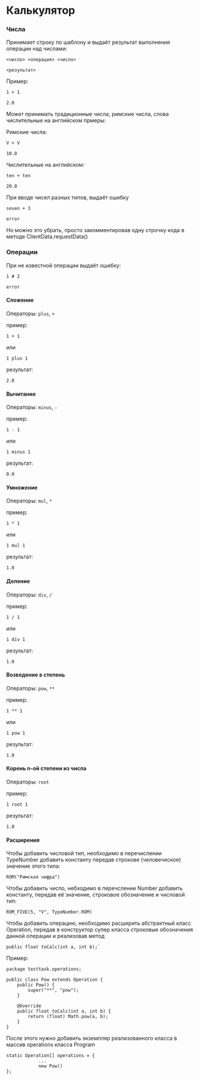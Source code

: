 # Калькулятор

### Числа

Принимает строку по шаблону и выдаёт результат выполнения операции над числами:

`<число> <операция> <число>`

`<результат>`

Пример:

`1 + 1`

`2.0`

Может принимать традиционные числа, римские числа, слова числительные на английском
прмеры:

Римские числа:

`V + V`

`10.0`

Числительные на английском:

`ten + ten`

`20.0`

При вводе чисел разных типов, выдаёт ошибку

`seven + 3`

`error`

Но можно это убрать, просто закомментировав одну строчку кода в методе ClientData.requestData()

### Операции

При не известной операции выдаёт ошибку:

`1 # 2`

`error`

#### Сложение

Операторы: `plus`, `+`

пример:

`1 + 1`

или

`1 plus 1`

результат:

`2.0`

#### Вычитание

Операторы: `minus`, `-`

пример:

`1 - 1`

или

`1 minus 1`

результат:

`0.0`

#### Умножение

Операторы: `mul`, `*`

пример:

`1 * 1`

или

`1 mul 1`

результат:

`1.0`

#### Деление

Операторы: `div`, `/`

пример:

`1 / 1`

или

`1 div 1`

результат:

`1.0`

#### Возведение в степень

Операторы: `pow`, `**`

пример:

`1 ** 1`

или

`1 pow 1`

результат:

`1.0`

#### Корень n-ой степени из числа

Операторы: `root`

пример:

`1 root 1`

результат:

`1.0`

#### Расширения

Чтобы добавить числовой тип, необходимо в перечислении TypeNumber добавить константу передав строкове (человеческое) значение этого типа:
~~~~
ROM("Римская чифра")
~~~~

Чтобы добавить число, небходимо в перечслении Number добавить константу, передав её значение, строковое обозначение и числовой тип:

~~~~
ROM_FIVE(5, "V", TypeNumber.ROM)
~~~~

Чтобы добавить операцию, необходимо расширить абстрактный класс Operation, передав в конструктор супер класса строковые обозначения данной операции и реализовав метод
~~~~
public float toCalc(int a, int b);`
~~~~
Пример:
~~~~
package testtask.operations;

public class Pow extends Operation {
    public Pow() {
        super("**", "pow");
    }

    @Override
    public float toCalc(int a, int b) {
        return (float) Math.pow(a, b);
    }
}
~~~~
После этого нужно добавить экземпляр реализованного класса в массив operations класса Program

~~~~
static Operation[] operations = {
            ...
            new Pow()
};
~~~~
